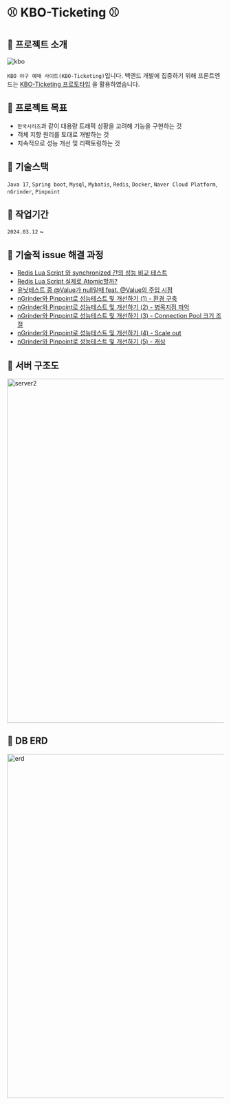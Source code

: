 # ⚾ KBO-Ticketing ⚾

## 📌 프로젝트 소개

![kbo](https://github.com/f-lab-edu/kbo-ticketing/assets/59499600/2af013e7-c460-45dd-8123-d9c1daa9edbf)

`KBO 야구 예매 사이트(KBO-Ticketing)`입니다. 백엔드 개발에 집중하기 위해
프론트엔드는 [KBO-Ticketing 프로토타입](https://ovenapp.io/view/LGQwJohSa02Ln3DJ18z8umKmDUtWxCww/) 을 활용하였습니다.

## 📌 프로젝트 목표

- `한국시리즈`과 같이 대용량 트래픽 상황을 고려해 기능을 구현하는 것
- 객체 지향 원리를 토대로 개발하는 것
- 지속적으로 성능 개선 및 리팩토링하는 것

## 📌 기술스택

`Java 17`, `Spring boot`, `Mysql`, `Mybatis`, `Redis`, `Docker`, `Naver Cloud Platform`, `nGrinder`, `Pinpoint`

## 📌 작업기간

`2024.03.12` ~

## 📌 기술적 issue 해결 과정

- [Redis Lua Script 와 synchronized 간의 성능 비교 테스트](https://azelhhh.tistory.com/115)
- [Redis Lua Script 실제로 Atomic할까?](https://azelhhh.tistory.com/116)
- [유닛테스트 중 @Value가 null일때 feat. @Value의 주입 시점](https://azelhhh.tistory.com/117)
- [nGrinder와 Pinpoint로 성능테스트 및 개선하기 (1) - 환경 구축](https://azelhhh.tistory.com/118)
- [nGrinder와 Pinpoint로 성능테스트 및 개선하기 (2) - 병목지점 파악](https://azelhhh.tistory.com/119)
- [nGrinder와 Pinpoint로 성능테스트 및 개선하기 (3) - Connection Pool 크기 조절](https://azelhhh.tistory.com/120)
- [nGrinder와 Pinpoint로 성능테스트 및 개선하기 (4) - Scale out](https://azelhhh.tistory.com/122)
- [nGrinder와 Pinpoint로 성능테스트 및 개선하기 (5) - 캐싱](https://azelhhh.tistory.com/124)

## 📌 서버 구조도

<img width="800" alt="server2" src="https://github.com/f-lab-edu/kbo-ticketing/assets/59499600/b535e355-2253-4cfd-b371-dae2ee48ceed">

## 📌 DB ERD

<img width="800" alt="erd" src="https://github.com/f-lab-edu/kbo-ticketing/assets/59499600/e5a5b8e4-30f2-4cad-8c10-dfbe90a68236">